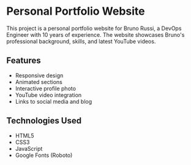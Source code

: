 # Personal Portfolio Website

This project is a personal portfolio website for Bruno Russi, a DevOps Engineer with 10 years of experience. The website showcases Bruno's professional background, skills, and latest YouTube videos.

## Features

- Responsive design
- Animated sections
- Interactive profile photo
- YouTube video integration
- Links to social media and blog

## Technologies Used

- HTML5
- CSS3
- JavaScript
- Google Fonts (Roboto)
